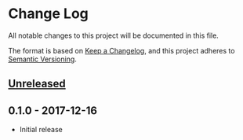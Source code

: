 # Change Log
All notable changes to this project will be documented in this file.

The format is based on [Keep a Changelog][kc], and this project adheres to
[Semantic Versioning][sv].

[kc]: http://keepachangelog.com/
[sv]: http://semver.org/

## [Unreleased]

## 0.1.0 - 2017-12-16
* Initial release

[Unreleased]: https://github.com/shawnscode/crayon/compare/v0.1.0...HEAD